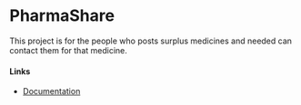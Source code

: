 # PharmaShare
This project is for the people who posts surplus medicines and needed can contact them for that medicine.

#### Links
- [Documentation](https://github.com/sngrmvj/PharmaShare/wiki/PharmaShare)

